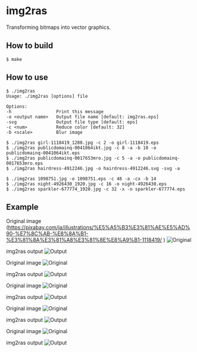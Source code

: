 # img2ras

Transforming bitmaps into vector graphics.

## How to build

```
$ make
```

## How to use

```
$ ./img2ras
Usage: ./img2ras [options] file

Options:
-h                 Print this message
-o <output name>   Output file name [default: img2ras.eps]
-svg               Output file type [default: eps]
-c <num>           Reduce color [default: 32]
-b <scale>         Blur image

$ ./img2ras girl-1118419_1280.jpg -c 2 -o girl-1118419.eps
$ ./img2ras publicdomainq-0041064ikt.jpg -c 8 -a -b 10 -o publicdomainq-0041064ikt.eps
$ ./img2ras publicdomainq-0017653mro.jpg -c 5 -a -o publicdomainq-0017653mro.eps
$ ./img2ras hairdress-4912246.jpg -o hairdress-4912246.svg -svg -a

$ ./img2ras 1098751.jpg -o 1098751.eps -c 48 -a -cx -b 14
$ ./img2ras night-4926430_1920.jpg -c 16 -o night-4926430.eps
$ ./img2ras sparkler-677774_1920.jpg -c 32 -x -o sparkler-677774.eps
```

## Example

Original image (https://pixabay.com/ja/illustrations/%E5%A5%B3%E3%81%AE%E5%AD%90-%E7%8C%AB-%E8%8A%B1-%E3%81%8A%E3%81%A8%E3%81%8E%E8%A9%B1-1118419/
)
![Original](girl-1118419_1280.jpg)

img2ras output
![Output](girl-1118419.svg)

Original image
![Original](publicdomainq-0041064ikt.jpg)

img2ras output
![Output](publicdomainq-0041064ikt.svg)

Original image
![Original](publicdomainq-0017653mro.jpg)

img2ras output
![Output](publicdomainq-0017653mro.svg)

Original image
![Original](night-4926430_1920.jpg)

img2ras output
![Output](night-4926430.svg)

Original image
![Original](sparkler-677774_1920.jpg)

img2ras output
![Output](sparkler-677774.svg)

